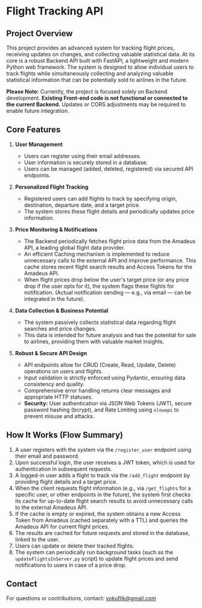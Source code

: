 # Flight Tracking API

## Project Overview

This project provides an advanced system for tracking flight prices, receiving updates on changes, and collecting valuable statistical data. At its core is a robust Backend API built with FastAPI, a lightweight and modern Python web framework. The system is designed to allow individual users to track flights while simultaneously collecting and analyzing valuable statistical information that can be potentially sold to airlines in the future.

**Please Note:** Currently, the project is focused solely on Backend development. **Existing Front-end code is not functional or connected to the current Backend.** Updates or CORS adjustments may be required to enable future integration.

## Core Features

1.  **User Management**
    * Users can register using their email addresses.
    * User information is securely stored in a database.
    * Users can be managed (added, deleted, registered) via secured API endpoints.

2.  **Personalized Flight Tracking**
    * Registered users can add flights to track by specifying origin, destination, departure date, and a target price.
    * The system stores these flight details and periodically updates price information.

3.  **Price Monitoring & Notifications**
    * The Backend periodically fetches flight price data from the Amadeus API, a leading global flight data provider.
    * An efficient Caching mechanism is implemented to reduce unnecessary calls to the external API and improve performance. This cache stores recent flight search results and Access Tokens for the Amadeus API.
    * When flight prices drop below the user's target price (or any price drop if the user opts for it), the system flags these flights for notification. (Actual notification sending — e.g., via email — can be integrated in the future).

4.  **Data Collection & Business Potential**
    * The system passively collects statistical data regarding flight searches and price changes.
    * This data is intended for future analysis and has the potential for sale to airlines, providing them with valuable market insights.

5.  **Robust & Secure API Design**
    * API endpoints allow for CRUD (Create, Read, Update, Delete) operations on users and flights.
    * Input validation is strictly enforced using Pydantic, ensuring data consistency and quality.
    * Comprehensive error handling returns clear messages and appropriate HTTP statuses.
    * **Security:** User authentication via JSON Web Tokens (JWT), secure password hashing (bcrypt), and Rate Limiting using `slowapi` to prevent misuse and attacks.

## How It Works (Flow Summary)

1.  A user registers with the system via the `/register_user` endpoint using their email and password.
2.  Upon successful login, the user receives a JWT token, which is used for authentication in subsequent requests.
3.  A logged-in user adds a flight to track via the `/add_flight` endpoint by providing flight details and a target price.
4.  When the client requests flight information (e.g., via `/get_flights` for a specific user, or other endpoints in the future), the system first checks its cache for up-to-date flight search results to avoid unnecessary calls to the external Amadeus API.
5.  If the cache is empty or expired, the system obtains a new Access Token from Amadeus (cached separately with a TTL) and queries the Amadeus API for current flight prices.
6.  The results are cached for future requests and stored in the database, linked to the user.
7.  Users can update or delete their tracked flights.
8.  The system can periodically run background tasks (such as the `updateFlightsInServer.py` script) to update flight prices and send notifications to users in case of a price drop.

## Contact

For questions or contributions, contact: yokuflik@gmail.com
